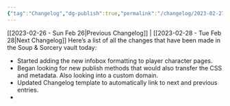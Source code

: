 ```yaml
---
{"tag":"Changelog","dg-publish":true,"permalink":"/changelog/2023-02-27/","dgPassFrontmatter":true}
---
```


[[2023-02-26 - Sun Feb 26\|Previous Changelog]] | [[2023-02-28 - Tue Feb 28\|Next Changelog]]
Here’s a list of all the changes that have been made in the Soup & Sorcery vault today:
- Started adding the new infobox formatting to player character pages.
- Began looking for new publish methods that would also transfer the CSS and metadata. Also looking into a custom domain.
- Updated Changelog template to automatically link to next and previous entries.
- 
